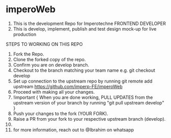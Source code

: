 # imperoWeb
1. This is the development Repo for Imperotechne FRONTEND DEVELOPER
2. This is develop, implement, publish and test design mock-up for live production

STEPS TO WORKING ON THIS REPO
1. Fork the Repo.
2. Clone the forked copy of the repo.
3. Confirm you are on develop branch.
4. Checkout to the branch matching your team name e.g. git checkout develop
5. Set up connection to the upstream repo by running git remote add upstream https://github.com/imperp-FE/imperoWeb
6. Proceed with making all your changes.
7. !important {
      When you are done working, PULL UPDATES from the upstream version of your branch by running "git pull upstream develop"
}
8. Push your changes to the fork (YOUR FORK).
9. Raise a PR from your fork to your respective upstream branch (develop).
10. 
11. for more information, reach out to @Ibrahim on whatsapp
